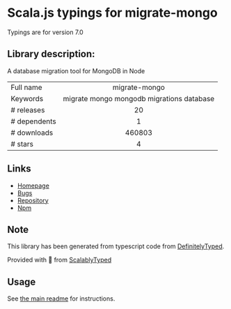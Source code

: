 
# Scala.js typings for migrate-mongo

Typings are for version 7.0

## Library description:
A database migration tool for MongoDB in Node

|                    |                 |
| ------------------ | :-------------: |
| Full name          | migrate-mongo |
| Keywords           | migrate mongo mongodb migrations database |
| # releases         | 20 |
| # dependents       | 1 |
| # downloads        | 460803 |
| # stars            | 4 |

## Links
- [Homepage](https://github.com/seppevs/migrate-mongo#readme)
- [Bugs](https://github.com/seppevs/migrate-mongo/issues)
- [Repository](https://github.com/seppevs/migrate-mongo)
- [Npm](https://www.npmjs.com/package/migrate-mongo)
    


## Note
This library has been generated from typescript code from [DefinitelyTyped](https://definitelytyped.org).

Provided with :purple_heart: from [ScalablyTyped](https://github.com/oyvindberg/ScalablyTyped)

## Usage
See [the main readme](../../readme.md) for instructions.


